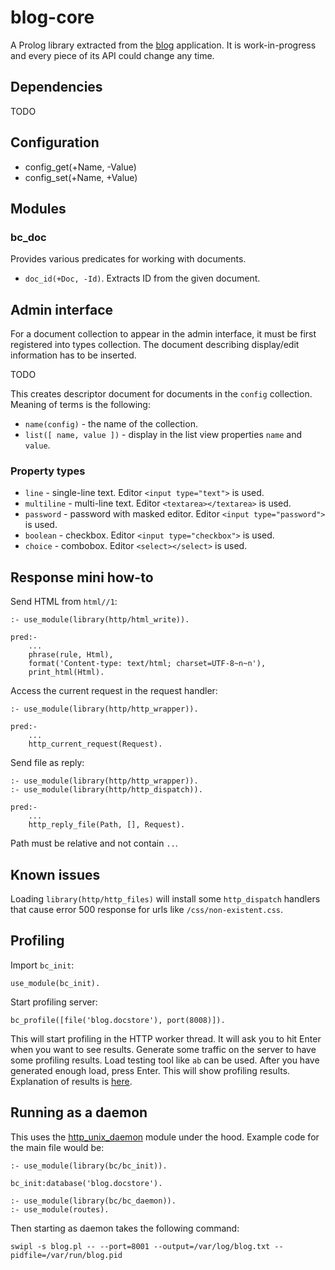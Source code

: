 # blog-core

A Prolog library extracted from the [blog](https://github.com/rla) application.
It is work-in-progress and every piece of its API could change any time.

## Dependencies

TODO

## Configuration

 * config_get(+Name, -Value)
 * config_set(+Name, +Value)
 
## Modules

### bc_doc

Provides various predicates for working with documents.

 * `doc_id(+Doc, -Id)`. Extracts ID from the given document.
 
## Admin interface

For a document collection to appear in the admin interface, it must be first
registered into types collection. The document describing display/edit
information has to be inserted.

TODO

This creates descriptor document for documents in the `config` collection.
Meaning of terms is the following:

 * `name(config)` - the name of the collection.
 * `list([ name, value ])` - display in the list view properties `name` and `value`.
    
### Property types

 * `line` - single-line text. Editor `<input type="text">` is used.
 * `multiline` - multi-line text. Editor `<textarea></textarea>` is used.
 * `password` - password with masked editor. Editor `<input type="password">` is used.
 * `boolean` - checkbox. Editor `<input type="checkbox">` is used.
 * `choice` - combobox. Editor `<select></select>` is used.

## Response mini how-to

Send HTML from `html//1`:

    :- use_module(library(http/html_write)).

    pred:-
        ...
        phrase(rule, Html),
        format('Content-type: text/html; charset=UTF-8~n~n'),
        print_html(Html).

Access the current request in the request handler:

    :- use_module(library(http/http_wrapper)).
    
    pred:-
        ...
        http_current_request(Request).

Send file as reply:

    :- use_module(library(http/http_wrapper)).
    :- use_module(library(http/http_dispatch)).

    pred:-
        ...
        http_reply_file(Path, [], Request).

Path must be relative and not contain `..`.

## Known issues

Loading `library(http/http_files)` will install some `http_dispatch` handlers
that cause error 500 response for urls like `/css/non-existent.css`.

## Profiling

Import `bc_init`:

    use_module(bc_init).
    
Start profiling server:

    bc_profile([file('blog.docstore'), port(8008)]).

This will start profiling in the HTTP worker thread. It will ask you
to hit Enter when you want to see results. Generate some traffic on the server
to have some profiling results. Load testing tool like `ab` can be used. After
you have generated enough load, press Enter. This will show profiling results.
Explanation of results is [here](http://www.swi-prolog.org/pldoc/man?section=profile).

## Running as a daemon

This uses the [http_unix_daemon](http://www.swi-prolog.org/pldoc/man?section=httpunixdaemon)
module under the hood. Example code for the main file would be:

    :- use_module(library(bc/bc_init)).
    
    bc_init:database('blog.docstore').
    
    :- use_module(library(bc/bc_daemon)).
    :- use_module(routes).

Then starting as daemon takes the following command:

    swipl -s blog.pl -- --port=8001 --output=/var/log/blog.txt --pidfile=/var/run/blog.pid

